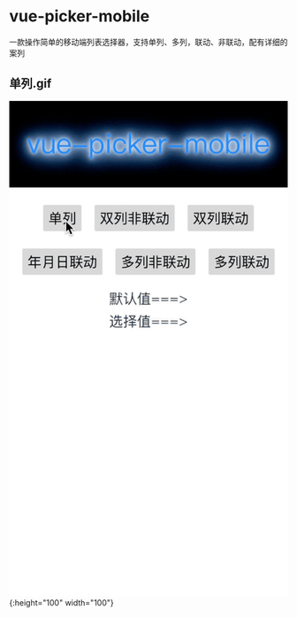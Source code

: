 # vue-picker-mobile
一款操作简单的移动端列表选择器，支持单列、多列，联动、非联动，配有详细的案列

## 单列.gif
![test-w100](./src/assets/s1.gif){:height="100" width="100"}

